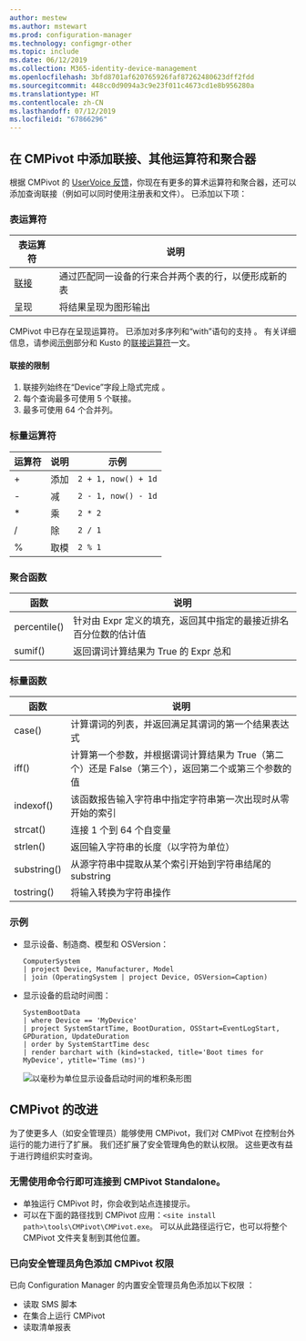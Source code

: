 ```yaml
---
author: mestew
ms.author: mstewart
ms.prod: configuration-manager
ms.technology: configmgr-other
ms.topic: include
ms.date: 06/12/2019
ms.collection: M365-identity-device-management
ms.openlocfilehash: 3bfd8701af620765926faf87262480623dff2fdd
ms.sourcegitcommit: 448cc0d9094a3c9e23f011c4673cd1e8b956280a
ms.translationtype: HT
ms.contentlocale: zh-CN
ms.lasthandoff: 07/12/2019
ms.locfileid: "67866296"
---
```

## <a name="bkmk_cmpivot"></a> 在 CMPivot 中添加联接、其他运算符和聚合器
<!--4054074-->
 根据 CMPivot 的 [UserVoice 反馈](https://configurationmanager.uservoice.com/forums/300492-ideas/suggestions/35636239-cmpivot-additional-operators-and-joins)，你现在有更多的算术运算符和聚合器，还可以添加查询联接（例如可以同时使用注册表和文件）。 已添加以下项：

### <a name="table-operators"></a>表运算符

|表运算符| 说明|
|-----|-----|
| [联接](https://docs.microsoft.com/azure/kusto/query/joinoperator)| 通过匹配同一设备的行来合并两个表的行，以便形成新的表|
|呈现|将结果呈现为图形输出|

CMPivot 中已存在呈现运算符。 已添加对多序列和“with”语句的支持  。 有关详细信息，请参阅[示例](#bkmk_cmpivot-examples)部分和 Kusto 的[联接运算符](https://docs.microsoft.com/azure/kusto/query/joinoperator)一文。 

#### <a name="limitations-for-joins"></a>联接的限制

1. 联接列始终在“Device”字段上隐式完成  。
1. 每个查询最多可使用 5 个联接。
1. 最多可使用 64 个合并列。

### <a name="scalar-operators"></a>标量运算符

|运算符| 说明|示例|
|-----|-----|-----|
| + | 添加| `2 + 1, now() + 1d`|
| - |  减| `2 - 1, now() - 1d`|
| * | 乘| `2 * 2`|
| / | 除 | `2 / 1`|
| % | 取模 | `2 % 1`

### <a name="aggregation-functions"></a>聚合函数

|函数| 说明|
|-----|-----|
| percentile()| 针对由 Expr 定义的填充，返回其中指定的最接近排名百分位数的估计值|
| sumif() | 返回谓词计算结果为 True 的 Expr 总和|

### <a name="scalar-functions"></a>标量函数

|函数| 说明|
|-----|-----|
| case()| 计算谓词的列表，并返回满足其谓词的第一个结果表达式 |
| iff() | 计算第一个参数，并根据谓词计算结果为 True（第二个）还是 False（第三个），返回第二个或第三个参数的值|
 | indexof() | 该函数报告输入字符串中指定字符串第一次出现时从零开始的索引|
| strcat() | 连接 1 个到 64 个自变量 |
| strlen()| 返回输入字符串的长度（以字符为单位）|
| substring() | 从源字符串中提取从某个索引开始到字符串结尾的 substring |
| tostring() | 将输入转换为字符串操作 |


### <a name="bkmk_cmpivot-examples"></a> 示例

- 显示设备、制造商、模型和 OSVersion：

   ```Kusto
   ComputerSystem
   | project Device, Manufacturer, Model
   | join (OperatingSystem | project Device, OSVersion=Caption)
   ```

- 显示设备的启动时间图：

   ```Kusto
   SystemBootData
   | where Device == 'MyDevice'
   | project SystemStartTime, BootDuration, OSStart=EventLogStart, GPDuration, UpdateDuration
   | order by SystemStartTime desc
   | render barchart with (kind=stacked, title='Boot times for MyDevice', ytitle='Time (ms)')
   ```
 
   ![以毫秒为单位显示设备启动时间的堆积条形图](../../media/4054074-render-using-with-statement.png)


## <a name="improvements-to-cmpivot"></a>CMPivot 的改进

为了使更多人（如安全管理员）能够使用 CMPivot，我们对 CMPivot 在控制台外运行的能力进行了扩展。 我们还扩展了安全管理角色的默认权限。 这些更改有益于进行跨组织实时查询。

### <a name="connect-to-cmpivot-standalone-without-using-the-command-line"></a>无需使用命令行即可连接到 CMPivot Standalone。
<!--4619340-->

- 单独运行 CMPivot 时，你会收到站点连接提示。 
- 可以在下面的路径找到 CMPivot 应用：`<site install path>\tools\CMPivot\CMPivot.exe`。 可以从此路径运行它，也可以将整个 CMPivot 文件夹复制到其他位置。
 
### <a name="added-cmpivot-permissions-to-the-security-administrator-role"></a>已向安全管理员角色添加 CMPivot 权限
<!--4683130-->

已向 Configuration Manager 的内置安全管理员角色添加以下权限  ：
 - 读取 SMS 脚本
 - 在集合上运行 CMPivot
 - 读取清单报表

